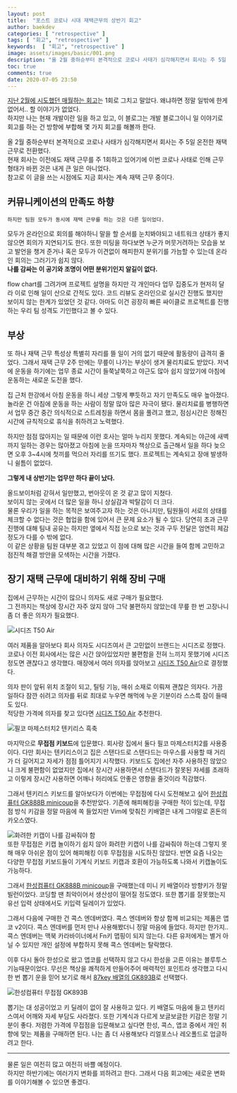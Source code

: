 ```yaml
---
layout: post
title:  "포스트 코로나 시대 재택근무의 상반기 회고"
author: baekdev
categories: [ "retrospective" ]
tags: [ "회고", "retrospective" ]
keywords:  [ "회고", "retrospective" ]  
image: assets/images/basic/001.png  
description: "올 2월 중하순부터 본격적으로 코로나 사태가 심각해지면서 회사는 주 5일 온전한 재택 근무로 전환했다. 이전에도 재택 근무를 주 1회하고 있어기에 이번 코로나 사태로 인해 근무 형태가 바뀐 것은 내게 큰 일은 아니었다. 하지만 중간에 매월 회고를 전혀 하지 못했다. 왜냐하면 정말 일밖에 한게 없어서.. 할 이야기가 없었다. 하지만 나는 현재 개발이란 일을 하고 있고, 이 블로그는 개발 블로그이니 일 이야기로 회고를 하는 건 방향에 부합해 몇 가지 회고를 해볼까 한다. "    
toc: true  
comments: true  
date: 2020-07-05 23:50      
---  
```



[지난 2월에 시도했던 매월하는 회고]({{site.url}}{{site.baseUrl}}/post/18/)는 1회로 그치고 말았다. 왜냐하면 정말 일밖에 한게 없어서.. 할 이야기가 없었다.  
하지만 나는 현재 개발이란 일을 하고 있고, 이 블로그는 개발 블로그이니 일 이야기로 회고를 하는 건 방향에 부합해 몇 가지 회고를 해볼까 한다. 

올 2월 중하순부터 본격적으로 코로나 사태가 심각해지면서 회사는 주 5일 온전한 재택 근무로 전환했다.   
현재 회사는 이전에도 재택 근무를 주 1회하고 있어기에 이번 코로나 사태로 인해 근무 형태가 바뀐 것은 내게 큰 일은 아니었다.  
참고로 이 글을 쓰는 시점에도 지금 회사는 계속 재택 근무 중이다.  


## 커뮤니케이션의 만족도 하향   
`하지만 팀원 모두가 동시에 재택 근무를 하는 것은 다른 일이었다.`  
 
모두가 온라인으로 회의를 해야하니 말을 할 순서를 눈치봐야되고 네트워크 상태가 좋지않으면 회의가 지연되기도 한다. 
또한 미팅을 하다보면 누군가 머뭇거려하는 모습을 보고 발언을 챙겨 준거나 혹은 모두가 이견없이 해피한지 분위기를 가늠할 수 있는데 온라인 회의는 그러기가 쉽지 않다.  
**나를 감싸는 이 공기와 조명이 어떤 분위기인지 알길이 없다.**   

flow chart를 그려가며 프로젝트 설명을 하지만 각 개인마다 업무 집중도가 현저히 달라 이로 인해 일이 산으로 간적도 있다. 
코드 리뷰도 온라인으로 실시간 진행도 했지만 보이지 않는 한계가 있었던 것 같다. 
아마도 이건 굉장히 빠른 싸이클로 프로젝트를 진행하는 우리 팀 성격도 기인했다고 볼 수 있다.  

## 부상  
또 하나 재택 근무 특성상 특별히 자리를 뜰 일이 거의 없기 때문에 활동량이 급격히 줄었다. 
그래서 재택 근무 2주 만에는 무릎이 나가는 부상이 생겨 물리치료도 받았다. 
저녁에 운동을 하기에는 업무 종료 시간이 들쭉날쭉하고 야근도 많아 쉽지 않았기에 아침에 운동하는 새로운 도전을 했다.  

집 근처 한강에서 아침 운동을 하니 세상 그렇게 뿌듯하고 자기 만족도도 매우 높아졌다. 놀라운 건 아침에 운동을 하는 사람이 정말 많아 많은 자극이 됐다. 
물리치료를 병행하면서 업무 중간 중간 의식적으로 스트레칭을 하면서 몸을 풀려고 했고, 점심시간은 정해진 시간에 규칙적으로 휴식을 취하려고 노력했다.  

하지만 점점 많아지는 일 때문에 이런 호사는 얼마 누리지 못했다. 
계속되는 야근에 새벽까지 일하는 경우는 많아졌고 아침에 눈을 뜨자마자 책상으로 출근해서 일을 하다 늦으면 오후 3~4시에 첫끼를 먹으러 자리를 뜨기도 했다. 
프로젝트는 계속되고 장애 발생하니 쉴틈이 없었다.  

**그렇게 내 상반기는 업무만 하다 끝이 났다.**  

올드보이처럼 갇혀서 일만했고, 번아웃이 온 것 같고 많이 지쳤다.    
보이지 않는 곳에서 더 많은 일을 하니 상실감과 박탈감이 더 크다.  
물론 우리가 일을 하는 목적은 보여주고자 하는 것은 아니지만, 팀원들이 서로의 상태를 체크할 수 없다는 것은 협업을 함에 있어서 큰 문제 요소가 될 수 있다. 
당연히 초과 근무 진행에 대해 팀내 공유는 하지만 옆에서 직접 눈으로 보는 것과 구두 전달은 엄연히 체감정도가 다를 수 밖에 없다.    
이 같은 상황을 팀원 대부분 겪고 있었고 이 점에 대해 많은 시간을 들여 함께 고민하고 점진적 해결 방안을 모색하는 시간을 가졌다.  


## 장기 재택 근무에 대비하기 위해 장비 구매    
집에서 근무하는 시간이 많으니 의자도 새로 구매가 필요했다.  
그 전까지는 책상에 장시간 자주 앉지 않아 그닥 불편하지 않았는데 무릎 한 번 고장나니 좀 더 좋은 의자가 필요했다.  

![시디즈 T50 Air]({{site.baseurl}}/{{site.assetsurl}}/images/post/2020/2020_025_001.png)   

여러 제품을 알아보다 회사 의자도 시디즈여서 큰 고민없이 브랜드는 시디즈로 정했다. 코로나 이전 회사에서는 많은 시간 앉아있었지만 불편함을 전혀 느끼지 못했기에 시디즈 정도면 괜찮다고 생각했다. 매장에서 여러 의자를 앉아보고 [시디즈 T50 Air](https://coupa.ng/bFuLnJ)으로 결정했다.    

의자 판이 앞뒤 위치 조절이 되고, 틸팅 기능, 매쉬 소재로 이뤄져 괜찮은 의자다. 가끔 일하다 잠깐 쉬려고 의자를 뒤로 최대로 누우면 해먹에 누운 기분이라 스스륵 잠이 들때도 있다.  
적당한 가격에 의자를 찾고 있다면 [시디즈 T50 Air](https://coupa.ng/bFuLnJ) 추천한다.   

![필코 마제스터치2 텐키리스 흑축]({{site.baseurl}}/{{site.assetsurl}}/images/basic/001.png)   

마지막으로 **무접점 키보드**에 입문했다. 회사랑 집에서 둘다 필코 마제스터치2를 사용중이다. 다만 회사는 텐키리스이고 집은 스탠다드로 스탠다드는 마우스를 사용할 때 거리가 더 길어지고 자세가 점점 틀어지기 시작했다. 키보드도 집에선 자주 사용하진 않았으니 크게 불편함이 없었지만 집에서 장시간 사용하면서 스탠다드가 잘못된 자세를 초래하고 이렇게 장시간 사용하면 어깨나 허리에도 안좋은 영향을 줄것이라 직감했다.  

그래서 텐키리스 키보드를 알아보다가 이번에는 무접점에 다시 도전해보고 싶어 [한성컴퓨터 GK888B minicoup](https://coupa.ng/bFuQEA)을 추천받았다. 
기존에 해피해킹을 구매한 적이 있는데, 무접점 방식 키감을 정말 마음에 쏙 들었지만 Vim에 맞춰진 키배열은 내게 그야말로 혼돈의 카오스였다.   

![화려한 키캡이 나를 감싸줘야 함]({{site.baseurl}}/{{site.assetsurl}}/images/post/2020/2020_025_003.png)    
또한 무접점은 키캡 놀이하기 쉽지 않아 화려한 키캡이 나를 감싸줘야 하는데 그렇지 못해 매우 아쉬운 점이 있어 해피해킹 이후 무접점을 시도하진 않았다. 
반면 요즘 나오는 다양한 무접점 키보드들이 기계식 키보드 키캡과 호환이 가능하도록 나와서 키캡놀이도 가능하다.  

그래서 [한성컴퓨터 GK888B minicoup](https://coupa.ng/bFuQEA)을 구매했는데 미니 키 배열이라 방향키가 정말 빌런이었다. 
코딩할 땐 최악이어서 생산성이 떨어질 정도였다. 또한 뽑기를 잘못했는지 유선 입력 상태에서도 키입력 딜레이가 있었다.  

그래서 다음에 구매한 건 콕스 엔데버였다. 콕스 엔데버와 항상 함께 비교되는 제품은 앱코 v2이다. 
콕스 엔데버를 먼저 만나 사용해봤더니 정말 마음에 들었다. 하지만 한가지.. 콕스 엔데버는 맥북 카라바이너에서 Fn키 맵핑이 되지 않는다. 
다른 유저에게는 별거 아닐 수 있지만 개인 설정에 부합하지 못해 콕스 엔데버는 탈락했다. 

이후 다시 돌아 한성으로 왔고 앱코를 선택하지 않고 다시 한성을 고른 이유는 블루투스 기능때문이었다. 
무선은 책상을 쾌적하게 만들어주어 매력적인 포인트라 생각했고 다시 한 번 뽑기 운을 믿어 보기로 해서 [87key 배열의 GK893B](https://coupa.ng/bFuQ6J)로 선택했다.  

![한성컴퓨터 무접점 GK893B]({{site.baseurl}}/{{site.assetsurl}}/images/post/2020/2020_025_002.png)   
    
뽑기는 대 성공이었고 키 딜레이 없이 잘 사용하고 있다. 키 배열도 마음에 들고 텐키리스여서 어깨와 자세 부담도 사라졌다. 또한 기계식과 다르게 보글보글한 키감은 정말 기분이 좋다. 
저렴한 가격에 무접점을 입문해보고 싶다면 한성, 콕스, 앱코 중에서 개인 취향에 맞는 제품을 구매하면 된다. 나는 좀 더 사용해보다 리얼포스나 레오폴드로 업글하려고 한다.  
 
---  
  

물론 일은 여전히 많고 여전히 바쁠 예정이다.  
하지만 하반기에는 여러가지 변화를 꾀하려고 한다. 그래서 다음 회고에는 새로운 변화를 이야기해볼 수 있으면 좋겠다.  


<br>
<br>
